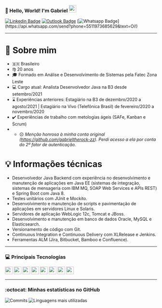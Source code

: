 ### 👋 Hello, World! I'm Gabriel  <img src="https://github.com/TheDudeThatCode/TheDudeThatCode/blob/master/Assets/Earth.gif" width="24px">

[![Linkedin Badge](https://img.shields.io/badge/LinkedIn-0077B5?style=for-the-badge&logo=linkedin&logoColor=white&link=https://www.linkedin.com/in/gabriel-rocha-89352317b/)](https://www.linkedin.com/in/gabriel-rocha-89352317b/)
[![Outlook Badge](https://img.shields.io/badge/Microsoft_Outlook-0078D4?style=for-the-badge&logo=microsoft-outlook&logoColor=white&link=mailto:gabrieldarocha2013@hotmail.com)](mailto:gabrieldarocha2013@hotmail.com)
[![Whatsapp Badge](https://img.shields.io/badge/WhatsApp-25D366?style=for-the-badge&logo=whatsapp&logoColor=white&link=https://api.whatsapp.com/send?phone=5511976303361&text=Hello!)](https://api.whatsapp.com/send?phone=5511973685629&text=Oi!)

---- 

# 🤙 Sobre mim # 
- 🇧🇷 Brasileiro
- ♍ 20 anos
- 🎓 Formado em Análise e Desenvolvimento de Sistemas pela Fatec Zona Leste
- 💻 Cargo atual: Analista Desenvolvedor Java na B3 desde setembro/2021
- ⌛ Experiências anteriores: Estagiário na B3 de dezembro/2020 a agosto/2021 | Estagiário na Vivo (Telefônica Brasil) de fevereiro/2020 a novembro/2020
- ✔️ Experiências de trabalho com metologias ágeis (SAFe, Kanban e Scrum)
- - ☹️ _Menção honrosa à minha conta original (https://github.com/gabrieltherock-zz). Perdi acesso a ela por conta do 2º fator de autenticação._

# 💡 Informações técnicas #
- Desenvolvedor Java Backend com experiência no desenvolvimento e manutenção de aplicações em Java EE (sistemas de integração, sistemas de mensageria com IBM MQ, SOAP Web Services e APIs REST) e Spring Boot com Java 8. 
- Testes unitários com JUnit e Mockito. 
- Desenvolvimento e manutenção de scripts e pavimentação de aplicações em servidores Linux e Solaris. 
- Servidores de aplicação WebLogic 12c, Tomcat e JBoss. 
- Desenvolvimento e manutenção em banco de dados Oracle, MySQL e Elasticsearch. 
- Versionamento de código com Git. 
- Continuous Integration e Continuous Delivery com XLRelease e Jenkins. 
- Ferramentas ALM (Jira, Bitbucket, Bamboo e Confluence).

----

### 💻 Principais Tecnologias

<code><img height="25" src="https://img.shields.io/badge/Java-ED8B00?style=for-the-badge&logo=java&logoColor=white"></code>
<code><img height="25" src="https://img.shields.io/badge/Spring-6DB33F?style=for-the-badge&logo=spring&logoColor=white"></code>
<code><img height="25" src="https://img.shields.io/badge/MySQL-00000F?style=for-the-badge&logo=mysql&logoColor=white"></code>
<code><img height="25" src="https://img.shields.io/badge/-Oracle-red?style=for-the-badge&logo=oracle&logoColor=white"></code>
<code><img height="25" src="https://img.shields.io/badge/MongoDB-4EA94B?style=for-the-badge&logo=mongodb&logoColor=white"></code>
<code><img height="25" src="https://img.shields.io/badge/Git-F05032?style=for-the-badge&logo=git&logoColor=white"></code>
<code><img height="25" src="https://img.shields.io/badge/Postman-FF6C37?style=for-the-badge&logo=Postman&logoColor=white"></code>
<code><img height="25" src="https://img.shields.io/badge/Linux-FCC624?style=for-the-badge&logo=linux&logoColor=black"></code>

----

### :octocat:  Minhas estatísticas no GitHub 
   
![Commits](https://github-readme-stats.vercel.app/api?username=gabrieltherock&show_icons=true&theme=dark)
![Linguagens mais utilizadas](https://github-readme-stats.vercel.app/api/top-langs/?username=gabrieltherock&layout=compact&hide=html&theme=dark)
